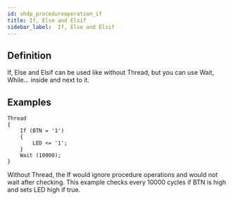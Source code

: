```yaml
---
id: vhdp_procedureoperation_if
title: If, Else and Elsif
sidebar_label:  If, Else and Elsif
---
```


## Definition

If, Else and Elsif can be used like without Thread, but you can use Wait, While... inside and next to it. 

## Examples

```vhdp
Thread 
{ 
	If (BTN = '1') 
	{ 
		LED <= '1'; 
	} 
	Wait (10000);
}
```
Without Thread, the If would ignore procedure operations and would not wait after checking.
This example checks every 10000 cycles if BTN is high and sets LED high if true.